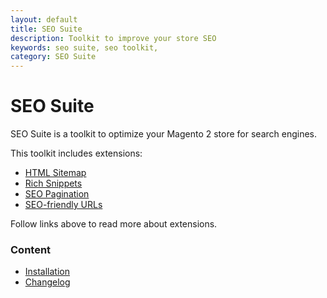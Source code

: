 ```yaml
---
layout: default
title: SEO Suite
description: Toolkit to improve your store SEO
keywords: seo suite, seo toolkit,
category: SEO Suite
---
```


# SEO Suite

SEO Suite is a toolkit to optimize your Magento 2 store for search engines.

This toolkit includes extensions:

 -  [HTML Sitemap](../seo-html-sitemap)
 -  [Rich Snippets](../richsnippets)
 -  [SEO Pagination](../seo-pager)
 -  [SEO-friendly URLs](../seo-urls)

Follow links above to read more about extensions.

### Content

 -  [Installation](installation/)
 -  [Changelog](changelog/)